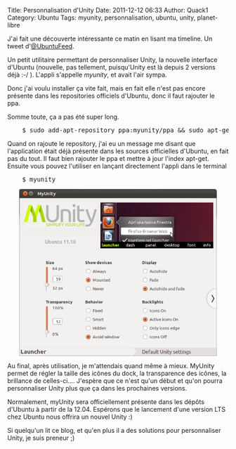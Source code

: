 Title: Personnalisation d'Unity 
Date: 2011-12-12 06:33
Author: Quack1
Category: Ubuntu
Tags: myunity, personnalisation, ubuntu, unity, planet-libre

J'ai fait une découverte intéressante ce matin en lisant ma timeline. Un tweet d'[@UbuntuFeed](https://twitter.com/#!/UbuntuFeed).

Un petit utilitaire permettant de personnaliser Unity, la nouvelle interface d'Ubuntu (nouvelle, pas tellement, puisqu'Unity est là depuis 2 versions déjà :-/ ). L'appli s'appelle *myunity*, et avait l'air sympa.

Donc j'ai voulu installer ça vite fait, mais en fait elle n'est pas encore présente dans les repositories officiels d'Ubuntu, donc il faut rajouter le ppa.

Somme toute, ça a pas été super long.

<pre>
    $ sudo add-apt-repository ppa:myunity/ppa &amp;&amp; sudo apt-get update &amp;&amp; sudo apt-get install myunity
</pre>

Quand on rajoute le repository, j'ai eu un message me disant que l'application était déjà présente dans les sources officielles d'Ubuntu, en fait pas du tout. Il faut bien rajouter le ppa et mettre à jour l'index apt-get. Ensuite vous pouvez l'utiliser en lançant directement l'appli dans le terminal

<pre>
    $ myunity
</pre>

<div align=center><a href="static/upload/myunity.png"><img src="upload/myunity.png" width="450" align="center" /></a></div> 

Au final, après utilisation, je m'attendais quand même à mieux. MyUnity
permet de régler la taille des icônes du dock, la transparence des
icônes, la brillance de celles-ci.... J'espère que ce n'est qu'un début
et qu'on pourra personnaliser Unity plus que ça dans les prochaines
versions.

Normalement, myUnity sera officiellement présente dans les dépôts
d'Ubuntu à partir de la 12.04. Espérons que le lancement d'une version
LTS chez Ubuntu nous offrira un nouvel Unity :)

Si quelqu'un lit ce blog, et qu'en plus il a des solutions pour
personnaliser Unity, je suis preneur ;)

